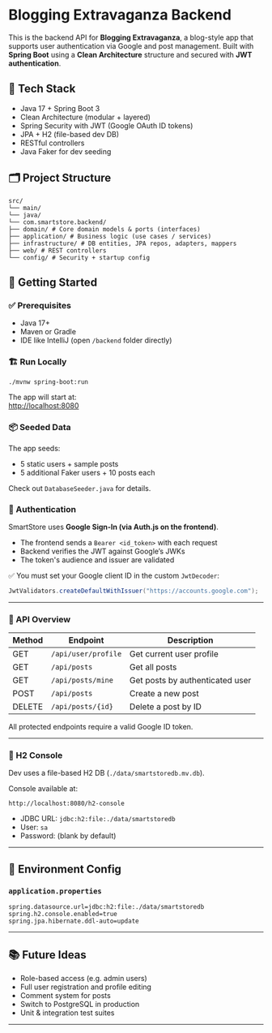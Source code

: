 # Blogging Extravaganza Backend

This is the backend API for **Blogging Extravaganza**, a blog-style app that supports user authentication via Google and
post
management. Built with **Spring Boot** using a **Clean Architecture** structure and secured with **JWT authentication**.

## 🧱 Tech Stack

- Java 17 + Spring Boot 3
- Clean Architecture (modular + layered)
- Spring Security with JWT (Google OAuth ID tokens)
- JPA + H2 (file-based dev DB)
- RESTful controllers
- Java Faker for dev seeding

## 🗂 Project Structure

```
src/
└── main/
└── java/
└── com.smartstore.backend/
├── domain/ # Core domain models & ports (interfaces)
├── application/ # Business logic (use cases / services)
├── infrastructure/ # DB entities, JPA repos, adapters, mappers
├── web/ # REST controllers
└── config/ # Security + startup config
```

## 🚀 Getting Started

### ✅ Prerequisites

- Java 17+
- Maven or Gradle
- IDE like IntelliJ (open `/backend` folder directly)

### 🏗 Run Locally

```bash
./mvnw spring-boot:run
```

The app will start at:  
[http://localhost:8080](http://localhost:8080)

### 📦 Seeded Data

The app seeds:

- 5 static users + sample posts
- 5 additional Faker users + 10 posts each

Check out `DatabaseSeeder.java` for details.

### 🔐 Authentication

SmartStore uses **Google Sign-In (via Auth.js on the frontend)**.

- The frontend sends a `Bearer <id_token>` with each request
- Backend verifies the JWT against Google’s JWKs
- The token's audience and issuer are validated

✅ You must set your Google client ID in the custom `JwtDecoder`:

```java
JwtValidators.createDefaultWithIssuer("https://accounts.google.com");
```

---

### 🔗 API Overview

| Method | Endpoint            | Description                     |
|--------|---------------------|---------------------------------|
| GET    | `/api/user/profile` | Get current user profile        |
| GET    | `/api/posts`        | Get all posts                   |
| GET    | `/api/posts/mine`   | Get posts by authenticated user |
| POST   | `/api/posts`        | Create a new post               |
| DELETE | `/api/posts/{id}`   | Delete a post by ID             |

All protected endpoints require a valid Google ID token.

---

### 🧪 H2 Console

Dev uses a file-based H2 DB (`./data/smartstoredb.mv.db`).

Console available at:

```
http://localhost:8080/h2-console
```

- JDBC URL: `jdbc:h2:file:./data/smartstoredb`
- User: `sa`
- Password: (blank by default)

---

## 🧰 Environment Config

### `application.properties`

```properties
spring.datasource.url=jdbc:h2:file:./data/smartstoredb
spring.h2.console.enabled=true
spring.jpa.hibernate.ddl-auto=update
```

---

## 📚 Future Ideas

- Role-based access (e.g. admin users)
- Full user registration and profile editing
- Comment system for posts
- Switch to PostgreSQL in production
- Unit & integration test suites

---
